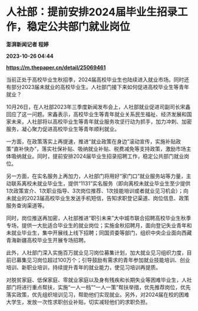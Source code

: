 # 人社部：提前安排2024届毕业生招录工作，稳定公共部门就业岗位
**澎湃新闻记者 程婷**

**2023-10-26 04:44**

**https://m.thepaper.cn/detail/25069461**

当前正处于高校毕业生秋招季，2024届高校毕业生也陆续进入就业市场。同时还有部分2023届未就业的高校毕业生。人社部门接下来如何促进高校毕业生等青年就业？

10月26日，在人社部2023年三季度新闻发布会上，人社部就业促进司副司长宋鑫回应了这一问题。宋鑫表示，高校毕业生等青年就业关系民生福祉、经济发展和国家未来，人社部将以高校毕业生等青年就业服务攻坚行动为抓手，加力冲刺、加密服务，凝心聚力促进高校毕业生等青年顺利就业。

一方面，在政策落实上再提速，推进“就业政策在身边”滚动宣传，实施补贴政策“直补快办”，落实社保补贴、吸纳就业补贴、税费减免等支持政策，激励市场主体吸纳就业。同时，提前安排2024届毕业生招录招聘工作，稳定公共部门就业岗位。

另一方面，在实名服务上再加力，人社部门将用好“家门口”就业服务站等力量，主动联系离校未就业毕业生，提供“1131”实名服务（即向离校未就业毕业生至少提供1次政策宣介、1次职业指导、3次岗位推荐、1次技能培训或者就业见习机会）；向未就业的2023届高校毕业生发送手机短信，告知求职登记渠道、岗位信息、政策服务查询渠道等。

同时，岗位推送再加密，人社部推进“职引未来”大中城市联合招聘高校毕业生秋季专场，提供一大批适合毕业生的就业岗位；实施金秋招聘月，面向登记失业青年和未就业毕业生，集中开展线上线下招聘；同国资委等部门，组织中央企业面向西藏青海新疆高校毕业生开展专场招聘。

此外，人社部门深入实施百万就业见习岗位募集计划，加大就业见习组织力度，目前已募集见习岗位超过100万个；引导鼓励有需求的青年参加就业技能培训、创业培训、新职业培训，持续提升青年的就业能力，使见习培训再提质。

对脱贫家庭、低保家庭、零就业家庭以及身有残疾和长期失业等困难毕业生，人社部门将进行重点帮扶，实施“一人一档”“一人一策”帮扶举措，优先推荐岗位，优先落实政策，优先组织培训见习，帮助他们实现就业。另外，对2024届在校的困难大学生，发放一次性求职创业补贴，切实减轻他们的求职负担。